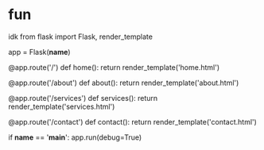 # fun
idk
from flask import Flask, render_template

app = Flask(__name__)

@app.route('/')
def home():
    return render_template('home.html')

@app.route('/about')
def about():
    return render_template('about.html')

@app.route('/services')
def services():
    return render_template('services.html')

@app.route('/contact')
def contact():
    return render_template('contact.html')

if __name__ == '__main__':
    app.run(debug=True)

